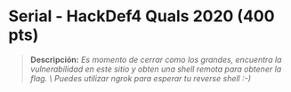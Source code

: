 # Serial - HackDef4 Quals 2020 (400 pts)

> **Descripción:** 
*Es momento de cerrar como los grandes, encuentra la vulnerabilidad en este sitio y obten una shell remota para obtener la flag. \ Puedes utilizar ngrok para esperar tu reverse shell :-)*
